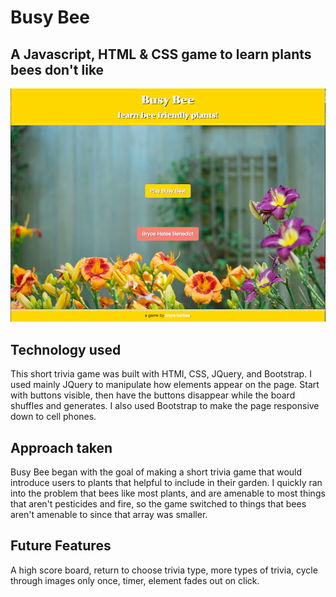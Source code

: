 <h1>Busy Bee</h1>
<h2>A Javascript, HTML & CSS game to learn plants bees don't like</h2>

<img src="/images/BusyBee.png" />
 
<h2>Technology used</h2>
<p>This short trivia game was built with HTMl, CSS, JQuery, and Bootstrap. I used mainly JQuery to manipulate how elements appear on the page. Start with buttons visible, then have the buttons disappear while the board shuffles and generates. I also used Bootstrap to make the page responsive down to cell phones.</p>

<h2>Approach taken</h2>
<p>Busy Bee began with the goal of making a short trivia game that would introduce users to plants that helpful to include in their garden. I quickly ran into the problem that bees like most plants, and are amenable to most things that aren't pesticides and fire, so the game switched to things that bees aren't amenable to since that array was smaller.</p>

<h2>Future Features</h2>
<p>A high score board, return to choose trivia type, more types of trivia, cycle through images only once,  timer, element fades out on click.</p>

